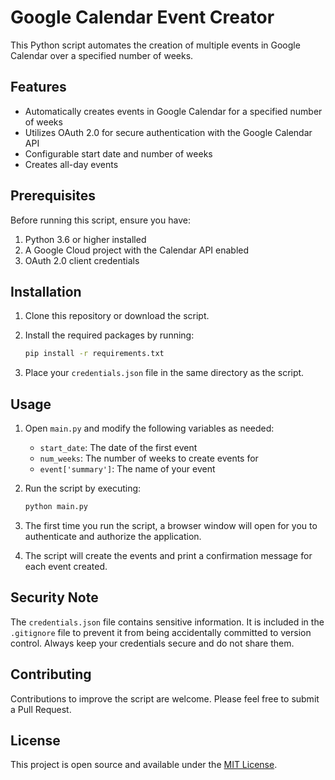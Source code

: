# Google Calendar Event Creator

This Python script automates the creation of multiple events in Google Calendar over a specified number of weeks.

## Features

- Automatically creates events in Google Calendar for a specified number of weeks
- Utilizes OAuth 2.0 for secure authentication with the Google Calendar API
- Configurable start date and number of weeks
- Creates all-day events

## Prerequisites

Before running this script, ensure you have:

1. Python 3.6 or higher installed
2. A Google Cloud project with the Calendar API enabled
3. OAuth 2.0 client credentials

## Installation

1. Clone this repository or download the script.
2. Install the required packages by running:

   ```sh
   pip install -r requirements.txt
   ```

3. Place your `credentials.json` file in the same directory as the script.

## Usage

1. Open `main.py` and modify the following variables as needed:
   - `start_date`: The date of the first event
   - `num_weeks`: The number of weeks to create events for
   - `event['summary']`: The name of your event

2. Run the script by executing:

   ```sh
   python main.py
   ```

3. The first time you run the script, a browser window will open for you to authenticate and authorize the application.

4. The script will create the events and print a confirmation message for each event created.

## Security Note

The `credentials.json` file contains sensitive information. It is included in the `.gitignore` file to prevent it from being accidentally committed to version control. Always keep your credentials secure and do not share them.

## Contributing

Contributions to improve the script are welcome. Please feel free to submit a Pull Request.

## License

This project is open source and available under the [MIT License](LICENSE).
